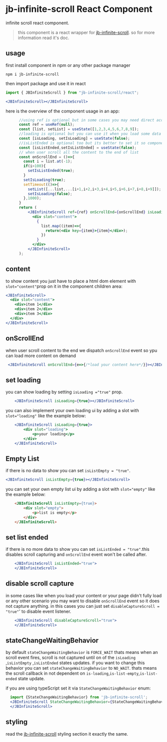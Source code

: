 # jb-infinite-scroll React Component

infinite scroll react component. 

>this component is a react wrapper for [jb-infinite-scroll](https://github.com/javadbat/jb-infinite-scroll). so for more information read it's doc.

## usage
first install component in npm or any other package manager

```
npm i jb-infinite-scroll
```
then import package and use it in react

```jsx
import { JBInfiniteScroll } from "jb-infinite-scroll/react";

<JBInfiniteScroll></JBInfiniteScroll>
```

here is the overview of the component usage in an app:

```jsx
      //using ref is optional but in some cases you may need direct access to web-component you can use this
      const ref = useRef(null);
      const [list, setList] = useState([1,2,3,4,5,6,7,8,9]);
      //loading is optional but you can use it when you load some data from API
      const [isLoading, setIsLoading] = useState(false);
      //isListEnded is optional too but its better to set it so component dont capture scroll anymore
      const [isListEnded,setIsListEnded] = useState(false);
      // when user scroll all the content to the end of list
      const onScrollEnd = ()=>{
        const i = list.at(-1);
        if(i>100){
          setIsListEnded(true);
        }
        setIsLoading(true);
        setTimeout(()=>{
          setList([...list,...[i+1,i+2,i+3,i+4,i+5,i+6,i+7,i+8,i+9]]);
          setIsLoading(false);
        },1000);
      }
      return (
          <JBInfiniteScroll ref={ref} onScrollEnd={onScrollEnd} isLoading={isLoading} isListEnded={isListEnded} disableCaptureScroll={isLoading}>
            <div slot="content">
              {
                list.map((item)=>{
                  return(<div key={item}>{item}</div>);
                })
              }
            </div>
          </JBInfiniteScroll>
      );
```

## content

to show content you just have to place a html dom element with `slot="content"`prop on it in the component children area:

```jsx
<JBInfiniteScroll>
  <div slot="content">
    <div>item 1</div>
    <div>item 2</div>
    <div>item 3</div>
  </div>
</JBInfiniteScroll>

```
## onScrollEnd

when user scroll content to the end we dispatch `onScrollEnd` event so ypu can load more content on demand

```jsx
 <JBInfiniteScroll onScrollEnd={e=>{/*load your content here*/}}></JBInfiniteScroll>
```

## set loading

you can show loading by setting `isLoading ="true"` prop.

```jsx
    <JBInfiniteScroll isLoading={true}></JBInfiniteScroll>
```
 you can also implement your own loading ui by adding a slot with `slot="loading"` like the example below:

```jsx
    <JBInfiniteScroll isLoading={true}>
        <div slot="loading">
            <p>your loading</p>
        </div>
    </JBInfiniteScroll>

```
## Empty List

if there is no data to show you can set `isListEmpty = "true"`.

```jsx
<JBInfiniteScroll isListEmpty={true}></JBInfiniteScroll>
``` 
 you can set your own empty list ui by adding a slot with `slot="empty"` like the example below:
```html
    <JBInfiniteScroll isListEmpty={true}>
        <div slot="empty">
            <p>list is empty</p>
        </div>
    </JBInfiniteScroll>

```

## set list ended
if there is no more data to show you can set `isListEnded = "true"`.this disables scroll capturing and `onScrollEnd` event won't be called after.

```jsx
    <JBInfiniteScroll isListEnded="true">
    </JBInfiniteScroll>
```

## disable scroll capture
in some cases like when you load your content or your page didn't fully load or any other scenario you may want to disable `onScrollEnd` event so it does not capture anything. in this cases you can just set `disableCaptureScroll = "true"`' to disable event listener.

```jsx
    <JBInfiniteScroll disableCaptureScroll="true">
    </JBInfiniteScroll>
```

## stateChangeWaitingBehavior

by default `stateChangeWaitingBehavior` is `FORCE_WAIT` thats means when an scroll event fires, scroll is not captured until on of the `isLoading` ,`isListEmpty` ,`isListEnded` states updates.
if you want to change this behavior you can set `stateChangeWaitingBehavior` to `NO_WAIT`. thats means the scroll callback in not dependent on `is-loading`,`is-list-empty`,`is-list-ended` state update.

if you are using typeScript set it via `StateChangeWaitingBehavior` enum:

```jsx
  import {StateChangeWaitingBehavior} from 'jb-infinite-scroll'; 
  <JBInfiniteScroll StateChangeWaitingBehavior={StateChangeWaitingBehavior.noWait}>
  </JBInfiniteScroll>
```
## styling

read the [jb-infinite-scroll](https://github.com/javadbat/jb-infinite-scroll) styling section it exactly the same.

